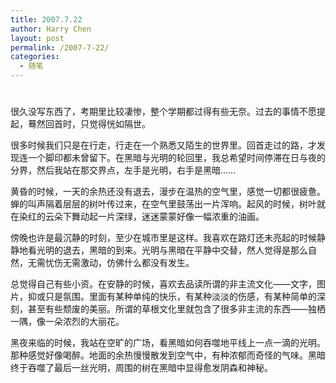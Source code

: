 ```yaml
---
title: 2007.7.22
author: Harry Chen
layout: post
permalink: /2007-7-22/
categories:
  - 随笔
---
```

# 

很久没写东西了，考期里比较凄惨，整个学期都过得有些无奈。过去的事情不愿提起，蓦然回首时，只觉得恍如隔世。

很多时候我们只是在行走，行走在一个熟悉又陌生的世界里。回首走过的路，才发现连一个脚印都未曾留下。在黑暗与光明的轮回里，我总希望时间停滞在日与夜的分界，然后我站在那交界点，左手是光明，右手是黑暗……

黄昏的时候，一天的余热还没有退去，漫步在温热的空气里，感觉一切都很疲惫。蝉的叫声隔着层层的树叶传过来，在空气里鼓荡出一片浑响。起风的时候，树叶就在染红的云朵下舞动起一片深绿，迷迷蒙蒙好像一幅浓重的油画。

傍晚也许是最沉静的时刻，至少在城市里是这样。我喜欢在路灯还未亮起的时候静静地看光明的退去，黑暗的到来。光明与黑暗在平静中交替，然人觉得是那么自然，无需忧伤无需激动，仿佛什么都没有发生。

总觉得自己有些小资。在安静的时候，喜欢去品读所谓的非主流文化——文字，图片，抑或只是氛围。里面有某种单纯的快乐，有某种淡淡的伤感，有某种简单的深刻，甚至有些颓废的美丽。所谓的草根文化里就包含了很多非主流的东西——独栖一隅，像一朵浓烈的大丽花。

黑夜来临的时候，我站在空旷的广场，看黑暗如何吞噬地平线上一点一滴的光明。那种感觉好像喝醉。地面的余热慢慢散发到空气中，有种浓郁而奇怪的气味。黑暗终于吞噬了最后一丝光明，周围的树在黑暗中显得愈发阴森和神秘。